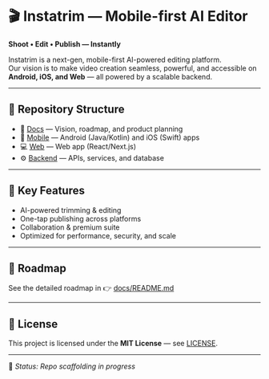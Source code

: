 # 🎬 Instatrim — Mobile-first AI Editor  

**Shoot • Edit • Publish — Instantly**  

Instatrim is a next-gen, mobile-first AI-powered editing platform.  
Our vision is to make video creation seamless, powerful, and accessible on **Android, iOS, and Web** — all powered by a scalable backend.  

---

## 📂 Repository Structure  

- 📑 [Docs](./docs) — Vision, roadmap, and product planning  
- 📱 [Mobile](./mobile) — Android (Java/Kotlin) and iOS (Swift) apps  
- 💻 [Web](./web) — Web app (React/Next.js)  
- ⚙️ [Backend](./backend) — APIs, services, and database  

---

## 🚀 Key Features  

- AI-powered trimming & editing  
- One-tap publishing across platforms  
- Collaboration & premium suite  
- Optimized for performance, security, and scale  

---

## 📌 Roadmap  

See the detailed roadmap in 👉 [docs/README.md](./docs/README.md)  

---

## 📜 License  

This project is licensed under the **MIT License** — see [LICENSE](./LICENSE).  

---

📌 *Status: Repo scaffolding in progress*
